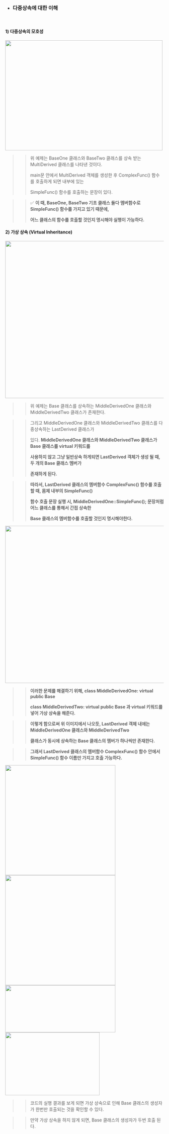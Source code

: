- ### 다중상속에 대한 이해
  <br>
 #### 1) 다중상속의 모호성

<div align="left">
  <img src="https://github.com/user-attachments/assets/1405f0fb-0a4f-40fb-8f70-5667abbf3422" height="350" width="500">
</div>

>> 위 예제는 BaseOne 클래스와 BaseTwo 클래스를 상속 받는 MultiDerived 클래스를 나타낸 것이다.
>>
>> main문 안에서 MultiDerived 객체를 생성한 후 ComplexFunc() 함수를 호출하게 되면 내부에 있는
>>
>> SimpleFunc() 함수를 호출하는 문장이 있다.

>> ✅ **이 때, BaseOne, BaseTwo 기초 클래스 둘다 멤버함수로 SimpleFunc() 함수를 가지고 있기 때문에,**
>>
>> **어느 클래스의 함수를 호출할 것인지 명시해야 실행이 가능하다.**

 #### 2) 가상 상속 (Virtual Inheritance) 
 
<div align="left">
  <img src="https://github.com/user-attachments/assets/07114972-1285-4a34-ae28-d968c4c120c9" height="500" width="750">
</div>

>> 위 예제는 Base 클래스를 상속하는 MiddleDerivedOne 클래스와 MiddleDerivedTwo 클래스가 존재한다.

>> 그리고 MiddleDerivedOne 클래스와 MiddleDerivedTwo 클래스를 다중상속하는 LastDerived 클래스가
>>
>> 있다. **MiddleDerivedOne 클래스와 MiddleDerivedTwo 클래스가 Base 클래스를 virtual 키워드를**
>>
>> **사용하지 않고 그냥 일반상속 하게되면 LastDerived 객체가 생성 될 때, 두 개의 Base 클래스 멤버가**
>>
>> **존재하게 된다.**

>> **따라서, LastDerived 클래스의 멤버함수 ComplexFunc() 함수를 호출할 때, 몸체 내부의 SimpleFunc()**
>>
>> **함수 호출 문장 실행 시, MiddleDerivedOne::SimpleFunc(); 문장처럼 어느 클래스를 통해서 간접 상속한**
>>
>> **Base 클래스의 멤버함수를 호출할 것인지 명시해야한다.**

<div align="left">
  <img src="https://github.com/user-attachments/assets/af424dac-9386-4a51-b11b-0ca986cfa286" height="500" width="650">
</div>

>> **이러한 문제를 해결하기 위해, class MiddleDerivedOne: virtual public Base**
>>
>> **class MiddleDerivedTwo: virtual public Base 과 virtual 키워드를 넣어 가상 상속을 해준다.**

>> **이렇게 함으로써 위 이미지에서 나오듯, LastDerived 객체 내에는 MiddleDerivedOne 클래스와 MiddleDerivedTwo**
>>
>> **클래스가 동시에 상속하는 Base 클래스의 멤버가 하나씩만 존재한다.**

>> **그래서 LastDerived 클래스의 멤버함수 ComplexFunc() 함수 안에서 SimpleFunc() 함수 이름만 가지고 호출 가능하다.**

<div align="left">
  <img src="https://github.com/user-attachments/assets/54a2a296-ac0c-4d1a-8556-8571a4d6f785" height="350" width="350">
</div>

<div align="left">
  <img src="https://github.com/user-attachments/assets/93066e0a-81ca-4467-879d-cbd59db5c5d2" height="350" width="350">
</div>

<div align="left">
  <img src="https://github.com/user-attachments/assets/366ce170-f8d1-4137-b52b-0c2dd394eab3" height="150" width="350">
</div>

<div align="left">
  <img src="https://github.com/user-attachments/assets/072fce28-0f68-4c9b-84d7-7702f37adac7" height="200" width="300">
</div>

>> 코드의 실행 결과를 보게 되면 가상 상속으로 인해 Base 클래스의 생성자가 한번만 호출되는 것을 확인할 수 있다.

>> 만약 가상 상속을 하지 않게 되면, Base 클래스의 생성자가 두번 호출 된다.                         
